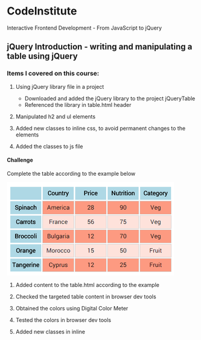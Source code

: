 # CodeInstitute

Interactive Frontend Development - From JavaScript to jQuery

## jQuery Introduction - writing and manipulating a table using jQuery

### Items I covered on this course:

1.  Using jQuery library file in a project 
    -   Downloaded and added the jQuery library to the project jQueryTable
    -   Referenced the library in table.html header

2.  Manipulated h2 and ul elements

3.  Added new classes to inline css, to avoid permanent changes to the elements

4.  Added the classes to js file

#### Challenge

Complete the table according to the example below

![Example Table](img/modelTable.png)

1.  Added content to the table.html according to the example

2.  Checked the targeted table content in browser dev tools

3.  Obtained the colors using Digital Color Meter

4.  Tested the colors in browser dev tools

5.  Added new classes in inline <style> for odd and even rows on the table

6.  Added the classes to the js file






